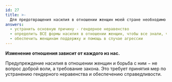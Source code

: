 ```yaml
---
id: 27
title: >-
  Для предотвращения насилия в отношении женщин моей стране необходимо
answers:
  - устранить основную причину - гендерное неравенство
  - определить ВСЕ формы насилия в отношении женщин, чтобы все знали, что они являются преступлениями
  - обеспечить женщинам поддержку и помощь в случае агрессии
---
```

**Изменение отношения зависит от каждого из нас.**

Предупреждение насилия в отношении женщин и борьба с ним − не вопрос доброй
воли, а требование закона. Это требует принятия мер по устранению гендерного
неравенства и обеспечению справедливости.
